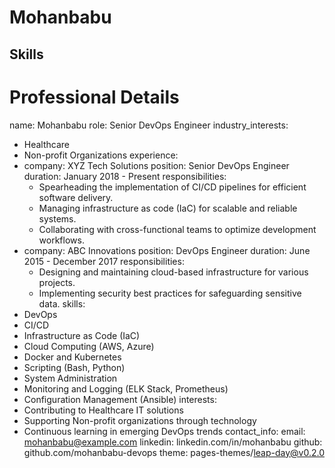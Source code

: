 # Mohanbabu

## Skills

# Professional Details
name: Mohanbabu
role: Senior DevOps Engineer
industry_interests:
  - Healthcare
  - Non-profit Organizations
experience:
  - company: XYZ Tech Solutions
    position: Senior DevOps Engineer
    duration: January 2018 - Present
    responsibilities:
      - Spearheading the implementation of CI/CD pipelines for efficient software delivery.
      - Managing infrastructure as code (IaC) for scalable and reliable systems.
      - Collaborating with cross-functional teams to optimize development workflows.
  - company: ABC Innovations
    position: DevOps Engineer
    duration: June 2015 - December 2017
    responsibilities:
      - Designing and maintaining cloud-based infrastructure for various projects.
      - Implementing security best practices for safeguarding sensitive data.
skills:
  - DevOps
  - CI/CD
  - Infrastructure as Code (IaC)
  - Cloud Computing (AWS, Azure)
  - Docker and Kubernetes
  - Scripting (Bash, Python)
  - System Administration
  - Monitoring and Logging (ELK Stack, Prometheus)
  - Configuration Management (Ansible)
interests:
  - Contributing to Healthcare IT solutions
  - Supporting Non-profit organizations through technology
  - Continuous learning in emerging DevOps trends
contact_info:
  email: mohanbabu@example.com
  linkedin: linkedin.com/in/mohanbabu
  github: github.com/mohanbabu-devops
theme: pages-themes/leap-day@v0.2.0

